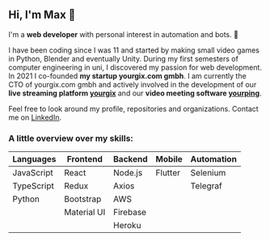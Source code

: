 ## Hi, I'm Max 👋

I'm a **web developer** with personal interest in automation and bots. 🤖

I have been coding since I was 11 and started by making small video games in Python, Blender and eventually Unity. During my first semesters of computer engineering in uni, I discovered my passion for web development. In 2021 I co-founded **my startup yourgix.com gmbh**. I am currently the CTO of yourgix.com gmbh and actively involved in the development of our **live streaming platform [yourgix](https://yourgix.com)** and our **video meeting software [yourping](https://yourping.com)**. 

Feel free to look around my profile, repositories and organizations. Contact me on [LinkedIn](https://www.linkedin.com/in/eckertm00/).

### A little overview over my skills:

| Languages  | Frontend    | Backend  | Mobile  | Automation |
| ---------- | ----------- | -------- | ------- | ---------- |
| JavaScript | React       | Node.js  | Flutter | Selenium   |
| TypeScript | Redux       | Axios    |         | Telegraf   |
| Python     | Bootstrap   | AWS      |
|            | Material UI | Firebase |
|            |             | Heroku   |
